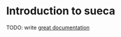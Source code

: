 # Introduction to sueca

TODO: write [great documentation](http://jacobian.org/writing/great-documentation/what-to-write/)
